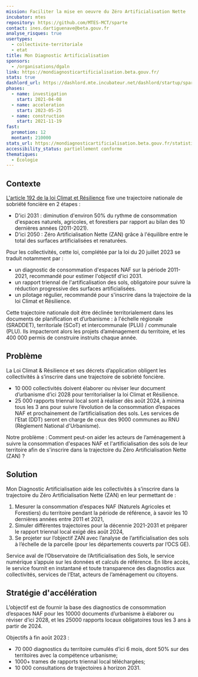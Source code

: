 ```yaml
---
mission: Faciliter la mise en oeuvre du Zéro Artificialisation Nette
incubator: mtes
repository: https://github.com/MTES-MCT/sparte
contact: ines.dartiguenave@beta.gouv.fr
analyse_risques: true
usertypes:
  - collectivite-territoriale
  - etat
title: Mon Diagnostic Artificialisation
sponsors:
  - /organisations/dgaln
link: https://mondiagnosticartificialisation.beta.gouv.fr/
stats: true
dashlord_url: https://dashlord.mte.incubateur.net/dashlord/startup/sparte/
phases:
  - name: investigation
    start: 2021-04-08
  - name: acceleration
    start: 2023-05-25
  - name: construction
    start: 2021-11-19
fast:
  promotion: 12
  montant: 210000
stats_url: https://mondiagnosticartificialisation.beta.gouv.fr/statistiques/
accessibility_status: partiellement conforme
thematiques:
  - Écologie
---
```

## Contexte

[L'article 192 de la loi Climat et Résilience](https://www.legifrance.gouv.fr/jorf/id/JORFTEXT000043956924) fixe une trajectoire nationale de sobriété foncière en 2 étapes :
* D'ici 2031 : diminution d'environ 50% du rythme de consommation d'espaces naturels, agricoles, et forestiers par rapport au bilan des 10 dernières années (2011-2021).
* D'ici 2050 : Zéro Artificialisation Nette (ZAN) grâce à l'équilibre entre le total des surfaces artificialisées et renaturées.

Pour les collectivités, cette loi, complétée par la loi du 20 juillet 2023 se traduit notamment par :
* un diagnostic de consommation d'espaces NAF sur la période 2011-2021, recommandé pour estimer l'objectif d'ici 2031.
* un rapport triennal de l'artificalisation des sols, obligatoire pour suivre la réduction progressive des surfaces artificialisées.
* un pilotage régulier, recommandé pour s'inscrire dans la trajectoire de la loi Climat et Résilience.

Cette trajectoire nationale doit être déclinée territorialement dans les documents de planification et d’urbanisme : à l'échelle régionale (SRADDET), territoriale (SCoT) et intercommunale (PLUi) / communale (PLU). Ils impacteront alors les projets d’aménagement du territoire, et les 400 000 permis de construire instruits chaque année.

## Problème

La Loi Climat & Résilience et ses décrets d’application obligent les collectivités à s’inscrire dans une trajectoire de sobriété foncière. 

* 10 000 collectivités doivent élaborer ou réviser leur document d’urbanisme d’ici 2028 pour territorialiser la loi Climat et Résilience. 
* 25 000 rapports triennal local sont à réaliser dès août 2024, à minima tous les 3 ans pour suivre l’évolution de la consommation d’espaces NAF et prochainement de l’artificialisation des sols. Les services de l’Etat (DDT) seront en charge de ceux des 9000 communes au RNU (Règlement National d'Urbanisme). 

Notre problème : Comment peut-on aider les acteurs de l’aménagement à suivre la consommation d'espaces NAF et l'artificialisation des sols de leur territoire afin de s'inscrire dans la trajectoire du Zéro Artificialisation Nette (ZAN) ?

## Solution 

Mon Diagnostic Artificialisation aide les collectivités à s’inscrire dans la trajectoire du Zéro Artificialisation Nette (ZAN) en leur permettant de : 
1. Mesurer la consommation d’espaces NAF (Naturels Agricoles et Forestiers) du territoire pendant la période de référence, à savoir les 10 dernières années entre 2011 et 2021, 
2. Simuler différentes trajectoires pour la décennie 2021-2031 et préparer le rapport triennal local exigé dès août 2024, 
3. Se projeter sur l’objectif ZAN avec l’analyse de l’artificialisation des sols à l’échelle de la parcelle (pour les départements couverts par l’OCS GE). 

Service aval de l’Observatoire de l’Artificialisation des Sols, le service numérique s’appuie sur les données et calculs de référence. En libre accès, le service fournit en instantané et toute transparence des diagnostics aux collectivités, services de l’Etat, acteurs de l’aménagement ou citoyens. 

## Stratégie d'accélération

L’objectif est de fournir la base des diagnostics de consommation d’espaces NAF pour les 10000 documents d’urbanisme à élaborer ou réviser d’ici 2028, et les 25000 rapports locaux obligatoires tous les 3 ans à partir de 2024.

Objectifs à fin août 2023 : 

* 70 000 diagnostics du territoire cumulés d’ici 6 mois, dont 50% sur des territoires avec la compétence urbanisme;
* 1000+ trames de rapports triennal local téléchargées;
* 10 000 consultations de trajectoires à horizon 2031. 
